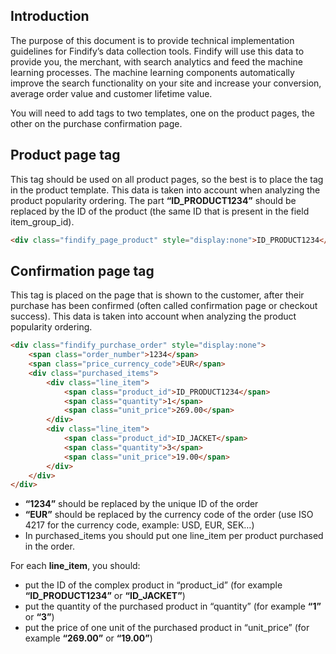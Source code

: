 ## Introduction

The purpose of this document is to provide technical implementation guidelines for Findify’s data collection tools. Findify will use this data to provide you, the merchant, with search analytics and feed the machine learning processes. The machine learning components automatically improve the search functionality on your site and increase your conversion, average order value and customer lifetime value. 

You will need to add tags to two templates, one on the product pages, the other on the purchase confirmation page.

## Product page tag
This tag should be used on all product pages, so the best is to place the tag in the product template. This data is taken into account when analyzing the product popularity ordering. The part **“ID_PRODUCT1234”** should be replaced by the ID of the product (the same ID that is present in the field item_group_id).

```html
<div class="findify_page_product" style="display:none">ID_PRODUCT1234</div>
```

## Confirmation page tag
This tag is placed on the page that is shown to the customer, after their purchase has been confirmed (often called confirmation page or checkout success). This data is taken into account when analyzing the product popularity ordering.

```html
<div class="findify_purchase_order" style="display:none">
	<span class="order_number">1234</span>
	<span class="price_currency_code">EUR</span>
	<div class="purchased_items">
		<div class="line_item">
			<span class="product_id">ID_PRODUCT1234</span>
			<span class="quantity">1</span>
			<span class="unit_price">269.00</span>
		</div>
		<div class="line_item">
			<span class="product_id">ID_JACKET</span>
			<span class="quantity">3</span>
			<span class="unit_price">19.00</span>
		</div>
	</div>
</div>
```

* **“1234”** should be replaced by the unique ID of the order
* **“EUR”** should be replaced by the currency code of the order (use ISO 4217 for the currency code, example: USD, EUR, SEK…)
* In purchased_items you should put one line_item per product purchased in the order.

For each **line_item**, you should:

* put the ID of the complex product in “product_id” (for example **“ID_PRODUCT1234”** or **“ID_JACKET”**)
* put the quantity of the purchased product in “quantity” (for example **“1”** or **“3”**)
* put the price of one unit of the purchased product in “unit_price” (for example **“269.00”** or **“19.00”**)